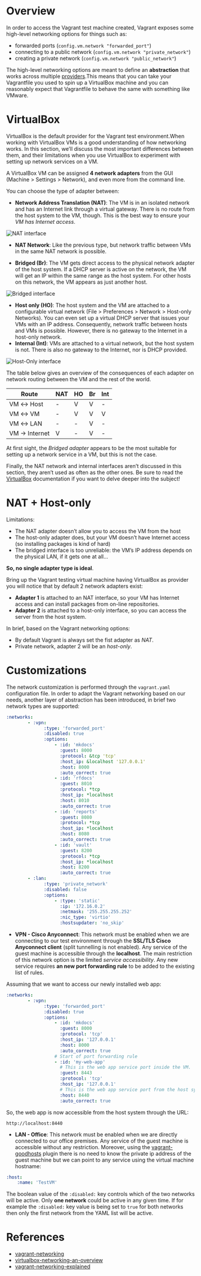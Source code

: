 # Overview

In order to access the Vagrant test machine created, Vagrant exposes some high-level networking options for things such as:

- forwarded ports (``config.vm.network "forwarded_port"``)
- connecting to a public network (``config.vm.network "private_network"``)
- creating a private network (``config.vm.network "public_network"``)

The high-level networking options are meant to define an **abstraction** that works across multiple [providers](../providers/#Overview).This means that you can take your Vagrantfile you used to spin up a VirtualBox machine and you can reasonably expect that Vagrantfile to behave the same with something like VMware.

# VirtualBox

VirtualBox is the default provider for the Vagrant test environment.When working with VirtualBox VMs is a good understanding of how networking works. In this section, we’ll discuss the most important differences between them, and their limitations when you use VirtualBox to experiment with setting up network services on a VM.

A VirtualBox VM can be assigned **4 network adapters** from the GUI (Machine > Settings > Network), and even more from the command line.

You can choose the type of adapter between:

- **Network Address Translation (NAT)**: The VM is in an isolated network and has an Internet link through a virtual gateway. There is no route from the host system to the VM, though. This is the best way to ensure your *VM has Internet access*.

![NAT interface](../img/vbnat.png "NAT interface")

- **NAT Network**: Like the previous type, but network traffic between VMs in the same NAT network is possible.


- **Bridged (Br)**: The VM gets direct access to the physical network adapter of the host system. If a DHCP server is active on the network, the VM will get an IP within the same range as the host system. For other hosts on this network, the VM appears as just another host.

![Bridged interface](../img/vbbridged.png "Bridged interface")

- **Host only (HO)**: The host system and the VM are attached to a configurable virtual network (File > Preferences > Network > Host-only Networks). You can even set up a virtual DHCP server that issues your VMs with an IP address. Consequently, network traffic between hosts and VMs is possible. However, there is no gateway to the Internet in a host-only network.
- **Internal (Int)**: VMs are attached to a virtual network, but the host system is not. There is also no gateway to the Internet, nor is DHCP provided.

![Host-Only interface](../img/vbho.png "Host-Only interface")

The table below gives an overview of the consequences of each adapter on network routing between the VM and the rest of the world.

|    Route     | NAT | HO | Br | Int |
|     ---      | --- | ---| ---| --- |
|   VM ↔ Host  |  -  |  V |  V |  -  |
|   VM ↔ VM    |  -  |  V |  V |  V  |
|   VM ↔ LAN   |  -  |  - |  V |  -  |
| VM → Internet|  V  |  - |  V |  -  |

At first sight, the *Bridged adapter* appears to be the most suitable for setting up a network service in a VM, but this is not the case.

Finally, the NAT network and internal interfaces aren’t discussed in this section, they aren’t used as often as the other ones. Be sure to read the [VirtualBox](https://www.virtualbox.org/manual/ch06.html) documentation if you want to delve deeper into the subject!

# NAT + Host-only

Limitations:

- The NAT adapter doesn’t allow you to access the VM from the host
- The host-only adapter does, but your VM doesn’t have Internet access (so installing packages is kind of hard)
- The bridged interface is too unreliable: the VM’s IP address depends on the physical LAN, if it gets one at all…

**So, no single adapter type is ideal**.

Bring up the Vagrant testing virtual machine having VirtualBox as provider you will notice that by default 2 network adapters exist:

- **Adapter 1** is attached to an NAT interface, so your VM has Internet access and can install packages from on-line repositories.
- **Adapter 2** is attached to a host-only interface, so you can access the server from the host system.

In brief, based on the Vagrant networking options:

- By default Vagrant is always set the fist adapter as *NAT*.
- Private network, adapter 2 will be an *host-only*.

# Customizations

The network customization is performed through the ``vagrant.yaml`` configuration file. In order to adapt the Vagrant networking based on our needs, another layer of abstraction has been introduced, in brief two network types are supported:

```yaml
:networks:
        - :vpn:
              :type: 'forwarded_port'
              :disabled: true
              :options:
                  - :id: 'mkdocs'
                    :guest: 8000
                    :protocol: &tcp 'tcp'
                    :host_ip: &localhost '127.0.0.1'
                    :host: 8000
                    :auto_correct: true
                  - :id: 'rfdocs'
                    :guest: 8010
                    :protocol: *tcp
                    :host_ip: *localhost
                    :host: 8010
                    :auto_correct: true
                  - :id: 'reports'
                    :guest: 8080
                    :protocol: *tcp
                    :host_ip: *localhost
                    :host: 8080
                    :auto_correct: true
                  - :id: 'vault'
                    :guest: 8200
                    :protocol: *tcp
                    :host_ip: *localhost
                    :host: 8200
                    :auto_correct: true
        - :lan:
              :type: 'private_network'
              :disabled: false
              :options:
                  - :type: 'static'
                    :ip: '172.16.0.2'
                    :netmask: '255.255.255.252'
                    :nic_type: 'virtio'
                    :hostsupdater: 'no_skip'
```

- **VPN - Cisco Anyconnect**: This network must be enabled when we are connecting to our test environment through the **SSL/TLS Cisco Anyconnect client** (split tunnelling is not enabled). Any service of the guest machine is accessible through the **localhost**. The main restriction of this network option is the limited *service accessibility*. Any new service requires **an new port forwarding rule** to be added to the existing list of rules.

Assuming that we want to access our newly installed web app:

```yaml
:networks:
        - :vpn:
              :type: 'forwarded_port'
              :disabled: true
              :options:
                  - :id: 'mkdocs'
                    :guest: 8000
                    :protocol: 'tcp'
                    :host_ip: '127.0.0.1'
                    :host: 8000
                    :auto_correct: true
                  # Start of port forwarding rule
                  - :id: 'my-web-app'
                    # This is the web app service port inside the VM.
                    :guest: 8443
                    :protocol: 'tcp'
                    :host_ip: '127.0.0.1'
                    # This is the web app service port from the host system.
                    :host: 8440
                    :auto_correct: true
```

So, the web app is now accessible from the host system through the URL:

```text
http://localhost:8440
```

- **LAN - Office**: This network must be enabled when we are directly connected to our office premises. Any service of the guest machine is accessible without any restriction. Moreover, using the [vagrant-goodhosts](https://github.com/goodhosts/vagrant) plugin there is no need to know the private ip address of the guest machine but we can point to any service using the virtual machine hostname:

```yaml
:host:
    :name: 'TestVM'
```

The boolean value of the ``:disabled:`` key controls which of the two networks will be active. Only **one network** could be active in any given time. If for example the ``:disabled:`` key value is being set to ``true`` for both networks then only the first network from the YAML list will be active.

# References

- [vagrant-networking](https://www.vagrantup.com/docs/networking/)
- [virtualbox-networking-an-overview](http://bertvv.github.io/notes-to-self/2015/09/29/virtualbox-networking-an-overview/)
- [vagrant-networking-explained](https://blog.jeffli.me/blog/2017/04/22/vagrant-networking-explained/)
